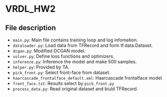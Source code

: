 # VRDL_HW2

## File description
 - `main.py`: Main file contains training loop and log infomation.
 - `dataloader.py`: Load data from TFRecord and form tf.data.Dataset.
 - `dcgan.py`: Modified DCGAN model.
 - `solver.py`: Define loss functions and optimizers.
 - `inference.py`: Inference the model and make 500 samples.
 - `helper.py`: Provided by TA.
 - `pick_front.py`: Select front-face from dataset.
 - `haarcascade_frontalface_default.xml`: Haarcascade frontalface model
 - `front_face.txt`: Results select by `pick_front.py`
 - `process_data.py`: Read original dataset and biuld TFRecord.